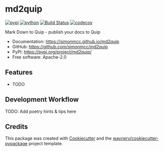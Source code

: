 # md2quip


[![pypi](https://img.shields.io/pypi/v/md2quip.svg)](https://pypi.org/project/md2quip/)
[![python](https://img.shields.io/pypi/pyversions/md2quip.svg)](https://pypi.org/project/md2quip/)
[![Build Status](https://github.com/simonmcc/md2quip/actions/workflows/dev.yml/badge.svg)](https://github.com/simonmcc/md2quip/actions/workflows/dev.yml)
[![codecov](https://codecov.io/gh/simonmcc/md2quip/branch/main/graphs/badge.svg)](https://codecov.io/github/simonmcc/md2quip)



Mark Down to Quip - publish your docs to Quip


* Documentation: <https://simonmcc.github.io/md2quip>
* GitHub: <https://github.com/simonmcc/md2quip>
* PyPI: <https://pypi.org/project/md2quip/>
* Free software: Apache-2.0


## Features

* TODO

## Development Workflow

TODO: Add poetry hints & tips here

## Credits

This package was created with [Cookiecutter](https://github.com/audreyr/cookiecutter) and the [waynerv/cookiecutter-pypackage](https://github.com/waynerv/cookiecutter-pypackage) project template.
